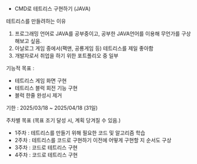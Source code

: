 - CMD로 테트리스 구현하기 (JAVA)

테트리스를 만들려하는 이유
  1. 프로그래밍 언어로 JAVA를 공부중이고, 공부한 JAVA언어를 이용해 무언가를 구상해보고 싶음.
  2. 아날로그 게임 중에서(팩맨, 공룡게임 등) 테트리스를 제일 좋아함
  3. 개발자로서 취업을 하기 위한 포트폴리오 중 일부
  
기능적 목표 :
- 테트리스 게임 화면 구현
- 테트리스 블럭 회전 기능 구현
- 블럭 한줄 완성시 제거

기한 : 2025/03/18 ~ 2025/04/18 (31일)

주차별 목표 (목표 조기 달성 시, 계획 당겨질 수 있음.)
- 1주차 : 테트리스를 만들기 위해 필요한 코드 및 알고리즘 학습
- 2주차 : 테트리스를 코드로 구현하기 이전에 어떻게 구현할 지 순서도 구상
- 3주차 : 코드로 테트리스 구현
- 4주차 : 코드로 테트리스 구현
